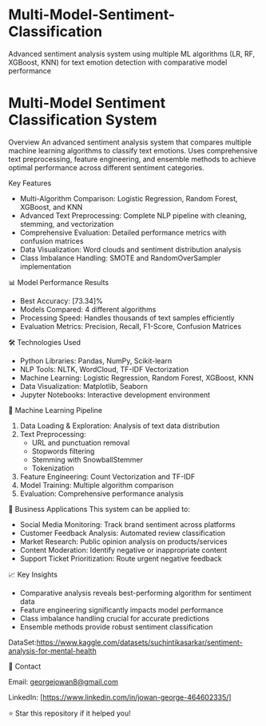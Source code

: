 # Multi-Model-Sentiment-Classification
Advanced sentiment analysis system using multiple ML algorithms (LR, RF, XGBoost, KNN) for text emotion detection with comparative model performance

# Multi-Model Sentiment Classification System

 Overview
An advanced sentiment analysis system that compares multiple machine learning algorithms to classify text emotions. Uses comprehensive text preprocessing, feature engineering, and ensemble methods to achieve optimal performance across different sentiment categories.

 Key Features
- Multi-Algorithm Comparison: Logistic Regression, Random Forest, XGBoost, and KNN
- Advanced Text Preprocessing: Complete NLP pipeline with cleaning, stemming, and vectorization
- Comprehensive Evaluation: Detailed performance metrics with confusion matrices
- Data Visualization: Word clouds and sentiment distribution analysis
- Class Imbalance Handling: SMOTE and RandomOverSampler implementation

📊 Model Performance Results
- Best Accuracy: [73.34]%
- Models Compared: 4 different algorithms
- Processing Speed: Handles thousands of text samples efficiently
- Evaluation Metrics: Precision, Recall, F1-Score, Confusion Matrices

🛠️ Technologies Used
- Python Libraries: Pandas, NumPy, Scikit-learn
- NLP Tools: NLTK, WordCloud, TF-IDF Vectorization
- Machine Learning: Logistic Regression, Random Forest, XGBoost, KNN
- Data Visualization: Matplotlib, Seaborn
- Jupyter Notebooks: Interactive development environment

🔄 Machine Learning Pipeline
1. Data Loading & Exploration: Analysis of text data distribution
2. Text Preprocessing: 
   - URL and punctuation removal
   - Stopwords filtering
   - Stemming with SnowballStemmer
   - Tokenization
3. Feature Engineering: Count Vectorization and TF-IDF
4. Model Training: Multiple algorithm comparison
5. Evaluation: Comprehensive performance analysis

💼 Business Applications
This system can be applied to:
- Social Media Monitoring: Track brand sentiment across platforms
- Customer Feedback Analysis: Automated review classification
- Market Research: Public opinion analysis on products/services
- Content Moderation: Identify negative or inappropriate content
- Support Ticket Prioritization: Route urgent negative feedback

📈 Key Insights
- Comparative analysis reveals best-performing algorithm for sentiment data
- Feature engineering significantly impacts model performance
- Class imbalance handling crucial for accurate predictions
- Ensemble methods provide robust sentiment classification

DataSet:https://www.kaggle.com/datasets/suchintikasarkar/sentiment-analysis-for-mental-health

📧 Contact

Email: georgejowan8@gmail.com

LinkedIn: [https://www.linkedin.com/in/jowan-george-464602335/]


⭐ Star this repository if it helped you!

